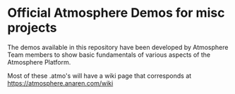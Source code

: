 # Official Atmosphere Demos for misc projects

The demos available in this repository have been developed by Atmosphere Team members
to show basic fundamentals of various aspects of the Atmosphere Platform.

Most of these .atmo's will have a wiki page that corresponds at https://atmosphere.anaren.com/wiki


